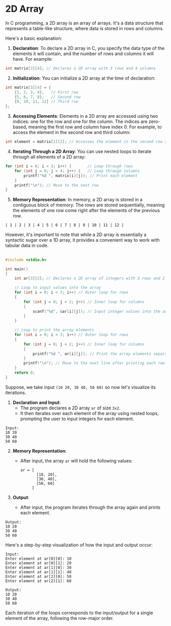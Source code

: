 # 2D Array

In C programming, a 2D array is an array of arrays. It's a data structure that represents a table-like structure, where data is stored in rows and columns.

Here's a basic explanation:

1. **Declaration**: To declare a 2D array in C, you specify the data type of the elements it will contain, and the number of rows and columns it will have. For example:

```c
int matrix[3][4]; // Declares a 2D array with 3 rows and 4 columns
```

2. **Initialization**: You can initialize a 2D array at the time of declaration:

```c
int matrix[3][4] = {
    {1, 2, 3, 4},   // First row
    {5, 6, 7, 8},   // Second row
    {9, 10, 11, 12} // Third row
};
```

3. **Accessing Elements**: Elements in a 2D array are accessed using two indices: one for the row and one for the column. The indices are zero-based, meaning the first row and column have index 0. For example, to access the element in the second row and third column:

```c
int element = matrix[1][2]; // Accesses the element in the second row and third column (6 in the above example)
```

4. **Iterating Through a 2D Array**: You can use nested loops to iterate through all elements of a 2D array:

```c
for (int i = 0; i < 3; i++) {       // Loop through rows
    for (int j = 0; j < 4; j++) {   // Loop through columns
        printf("%d ", matrix[i][j]); // Print each element
    }
    printf("\n"); // Move to the next row
}
```

5. **Memory Representation**: In memory, a 2D array is stored in a contiguous block of memory. The rows are stored sequentially, meaning the elements of one row come right after the elements of the previous row.

```plaintext
| 1 | 2 | 3 | 4 | 5 | 6 | 7 | 8 | 9 | 10 | 11 | 12 |
```

However, it's important to note that while a 2D array is essentially a syntactic sugar over a 1D array, it provides a convenient way to work with tabular data in code.

##

```c
#include <stdio.h>

int main()
{
    int ar[3][2]; // Declares a 2D array of integers with 3 rows and 2 columns

    // Loop to input values into the array
    for (int i = 0; i < 3; i++) // Outer loop for rows
    {
        for (int j = 0; j < 2; j++) // Inner loop for columns
        {
            scanf("%d", &ar[i][j]); // Input integer values into the array elements
        }
    }

    // Loop to print the array elements
    for (int i = 0; i < 3; i++) // Outer loop for rows
    {
        for (int j = 0; j < 2; j++) // Inner loop for columns
        {
            printf("%d ", ar[i][j]); // Print the array elements separated by space
        }
        printf("\n"); // Move to the next line after printing each row
    }
    return 0;
}
```

Suppose, we take input `(10 20, 30 40, 50 60)` so now let's visualize its iterations.

1. **Declaration and Input**:
   - The program declares a 2D array `ar` of size `3x2`.
   - It then iterates over each element of the array using nested loops, prompting the user to input integers for each element.

```plaintext
Input:
10 20
30 40
50 60
```

2. **Memory Representation**:

   - After input, the array `ar` will hold the following values:
     ```
     ar = [
            [10, 20],
            [30, 40],
            [50, 60]
          ]
     ```

3. **Output**:
   - After input, the program iterates through the array again and prints each element.

```plaintext
Output:
10 20
30 40
50 60
```

Here's a step-by-step visualization of how the input and output occur:

```plaintext
Input:
Enter element at ar[0][0]: 10
Enter element at ar[0][1]: 20
Enter element at ar[1][0]: 30
Enter element at ar[1][1]: 40
Enter element at ar[2][0]: 50
Enter element at ar[2][1]: 60

Output:
10 20
30 40
50 60
```

Each iteration of the loops corresponds to the input/output for a single element of the array, following the row-major order.
